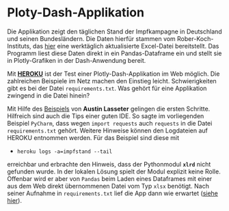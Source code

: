 # Ploty-Dash-Applikation
Die Applikation zeigt den täglichen Stand der Impfkampagne in Deutschland und seinen Bundesländern. Die Daten hierfür stammen vom Rober-Koch-Instituts, das [hier](https://www.rki.de/DE/Content/InfAZ/N/Neuartiges_Coronavirus/Daten/Impfquotenmonitoring.xlsx;jsessionid=0FAB8623D95E5DF62147A144E1D768D9.internet081?__blob=publicationFile) eine werktäglich aktualisierte Excel-Datei bereitstellt. Das Programm liest diese Daten direkt in ein Pandas-Dataframe ein und stellt sie in Plotly-Grafiken in der Dash-Anwendung bereit.

Mit [**HEROKU**](https://www.heroku.com) ist der Test einer Plotly-Dash-Applikation im Web möglich. Die zahlreichen Beispiele im Netz machen den Einstieg leicht. Schwierigkeiten gibt es bei der Datei `requirements.txt`. Was gehört für eine Applikation zwingend in die Datei hinein? 

Mit Hilfe des [Beispiels](https://medium.com/@austinlasseter/how-to-deploy-a-simple-plotly-dash-app-to-heroku-622a2216eb73) von **Austin Lasseter** gelingen die ersten Schritte. Hilfreich sind auch die Tips einer guten IDE. So sagte im vorliegenden Beispiel `PyCharm`, dass  wegen `import requests` auch `requests` in die Datei `requirements.txt` gehört. Weitere Hinweise können den Logdateien auf HEROKU entnommen werden. Für das Beispiel sind diese mit
- `heroku logs -a=impfstand --tail`

erreichbar und erbrachte den Hinweis, dass der Pythonmodul **`xlrd`** nicht gefunden wurde. In der lokalen Lösung spielt der Modul explizit keine Rolle. Offenbar wird er aber von `Pandas` beim Laden eines Dataframes mit einer aus dem Web direkt übernommenen Datei vom Typ `xlsx` benötigt. Nach seiner Aufnahme in `requirements.txt` lief die App dann wie erwartet ([siehe hier](https://impfstand.herokuapp.com)).
